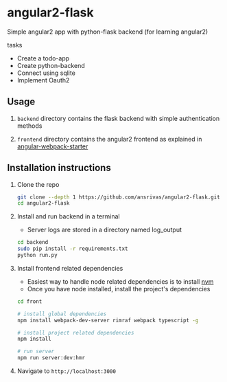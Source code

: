 # angular2-flask

Simple angular2 app with python-flask backend (for learning angular2)

tasks

-   Create a todo-app
-   Create python-backend
-   Connect using sqlite
-   Implement Oauth2

## Usage

1.  `backend` directory contains the flask backend with simple authentication methods

2.  `frontend` directory contains the angular2 frontend as explained in [angular-webpack-starter](https://github.com/AngularClass/angular2-webpack-starter)

## Installation instructions

1.  Clone the repo

    ```bash
    git clone --depth 1 https://github.com/ansrivas/angular2-flask.git
    cd angular2-flask
    ```

2.  Install and run backend in a terminal

    -   Server logs are stored in a directory named log_output

    ```bash
    cd backend
    sudo pip install -r requirements.txt
    python run.py
    ```

3.  Install frontend related dependencies

    -   Easiest way to handle node related dependencies is to install [nvm](https://github.com/creationix/nvm)
    -   Once you have node installed, install the project's dependencies

    ```bash
    cd front

    # install global dependencies
    npm install webpack-dev-server rimraf webpack typescript -g

    # install project related dependencies
    npm install

    # run server
    npm run server:dev:hmr
    ```

4.  Navigate to `http://localhost:3000`
